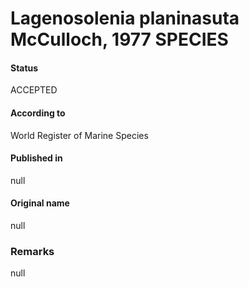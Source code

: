 Lagenosolenia planinasuta McCulloch, 1977 SPECIES
=======

#### Status
ACCEPTED

#### According to
World Register of Marine Species

#### Published in
null

#### Original name
null

### Remarks
null